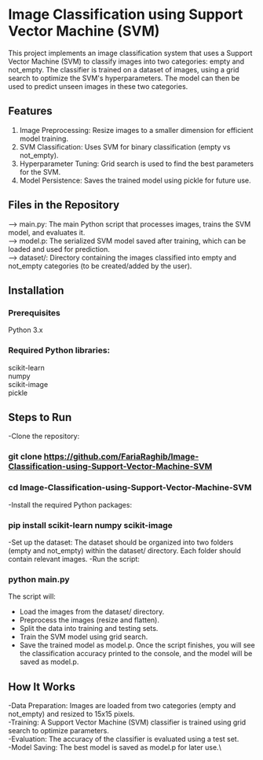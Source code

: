 # Image Classification using Support Vector Machine (SVM)
This project implements an image classification system that uses a Support Vector Machine (SVM) to classify images into two categories: empty and not_empty. The classifier is trained on a dataset of images, using a grid search to optimize the SVM's hyperparameters. The model can then be used to predict unseen images in these two categories.

## Features
1. Image Preprocessing: Resize images to a smaller dimension for efficient model training.
2. SVM Classification: Uses SVM for binary classification (empty vs not_empty).
3. Hyperparameter Tuning: Grid search is used to find the best parameters for the SVM.
4. Model Persistence: Saves the trained model using pickle for future use.
## Files in the Repository
--> main.py: The main Python script that processes images, trains the SVM model, and evaluates it.\
--> model.p: The serialized SVM model saved after training, which can be loaded and used for prediction.\
--> dataset/: Directory containing the images classified into empty and not_empty categories (to be created/added by the user).
## Installation
### Prerequisites
Python 3.x
### Required Python libraries:
scikit-learn\
numpy\
scikit-image\
pickle
## Steps to Run
-Clone the repository:
### git clone https://github.com/FariaRaghib/Image-Classification-using-Support-Vector-Machine-SVM
### cd Image-Classification-using-Support-Vector-Machine-SVM
-Install the required Python packages:
### pip install scikit-learn numpy scikit-image
-Set up the dataset:
The dataset should be organized into two folders (empty and not_empty) within the dataset/ directory. Each folder should contain relevant images.
-Run the script:
### python main.py
The script will:
- Load the images from the dataset/ directory.
- Preprocess the images (resize and flatten).
- Split the data into training and testing sets.
- Train the SVM model using grid search.
- Save the trained model as model.p.
Once the script finishes, you will see the classification accuracy printed to the console, and the model will be saved as model.p.

## How It Works
-Data Preparation: Images are loaded from two categories (empty and not_empty) and resized to 15x15 pixels.\
-Training: A Support Vector Machine (SVM) classifier is trained using grid search to optimize parameters.\
-Evaluation: The accuracy of the classifier is evaluated using a test set.\
-Model Saving: The best model is saved as model.p for later use.\\
